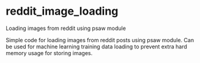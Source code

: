 # reddit_image_loading
Loading images from reddit using psaw module

Simple code for loading images from reddit posts using psaw module. Can be used for machine learning training data loading to prevent extra hard memory usage for storing images. 
